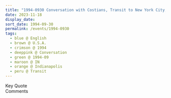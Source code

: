 ```yaml
---
title: "1994-0930 Conversation with Costians, Transit to New York City, Airport, Indianapolis, IN, U.S.A."
date: 2023-11-18
display_date: 
sort_date: 1994-09-30
permalink: /events/1994-0930
tags:
  - blue @ English
  - brown @ U.S.A.
  - crimson @ 1994
  - deeppink @ Conversation
  - green @ 1994-09
  - maroon @ IN
  - orange @ Indianapolis
  - peru @ Transit
---
```


<wave-list>
  <list-title color="green" width="75">Key Quote</list-title>
  <list-item color="BlanchedAlmond"  width="200"></list-item>
  <list-item color="Lavender"></list-item>
  <list-item color="BlanchedAlmond"></list-item>
</wave-list>

<br>

<wave-list>
  <list-title color="green" width="75">Comments</list-title>
  <list-item color="BlanchedAlmond"  width="200"></list-item>
  <list-item color="Lavender"></list-item>
  <list-item color="BlanchedAlmond"></list-item>
</wave-list>
